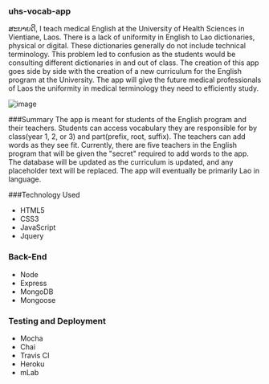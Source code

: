 ### uhs-vocab-app

ສະບາຍດີ, I teach medical English at the University of Health Sciences in Vientiane, Laos. There is a lack of uniformity
in English to Lao dictionaries, physical or digital. These dictionaries generally do not include technical 
terminology. This problem led to confusion as the students would be consulting different dictionaries in and 
out of class. The creation of this app goes side by side with the creation of a new curriculum for the English 
program at the University. The app will give the future medical professionals of Laos the uniformity in medical 
terminology they need to efficiently study. 

![image](https://user-images.githubusercontent.com/24151430/32761036-0ba7ed98-c8a6-11e7-86a8-410877535a96.png)

###Summary
The app is meant for students of the English program and their teachers. Students can access vocabulary they 
are responsible for by class(year 1, 2, or 3) and part(prefix, root, suffix). The teachers can add words as
they see fit. Currently, there are five teachers in the English program that will be given the "secret" required
to add words to the app. The database will be updated as the curriculum is updated, and any placeholder text will
be replaced. The app will eventually be primarily Lao in language.

###Technology Used
 - HTML5
 - CSS3
 - JavaScript
 - Jquery

### Back-End

 - Node
 - Express
 - MongoDB
 - Mongoose

### Testing and Deployment
 - Mocha
 - Chai
 - Travis CI
 - Heroku
 - mLab



